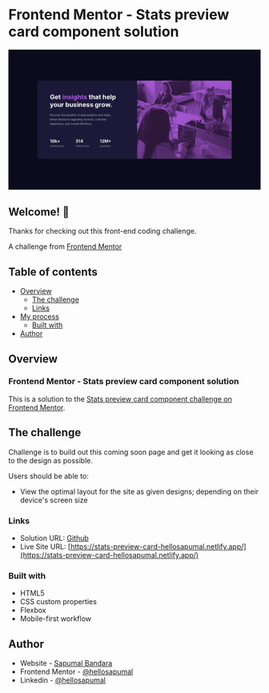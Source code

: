 # Frontend Mentor - Stats preview card component solution


![Design preview for the Stats preview card component solution coding challenge](./design/desktop-design.jpg)

## Welcome! 👋

Thanks for checking out this front-end coding challenge.

A challenge from [Frontend Mentor](https://www.frontendmentor.io)

## Table of contents

- [Overview](#overview)
  - [The challenge](#the-challenge)
  - [Links](#links)
- [My process](#my-process)
  - [Built with](#built-with)
- [Author](#author)


## Overview

### Frontend Mentor - Stats preview card component solution

This is a solution to the [Stats preview card component challenge on Frontend Mentor](https://www.frontendmentor.io/challenges/stats-preview-card-component-8JqbgoU62).

## The challenge

Challenge is to build out this coming soon page and get it looking as close to the design as possible.

Users should be able to:

- View the optimal layout for the site as given designs; depending on their device's screen size


### Links

- Solution URL: [Github](https://github.com/hellosapumal/stats-preview-card-component.git)
- Live Site URL: [https://stats-preview-card-hellosapumal.netlify.app/](https://stats-preview-card-hellosapumal.netlify.app/)

### Built with

- HTML5
- CSS custom properties
- Flexbox
- Mobile-first workflow



## Author

- Website - [Sapumal Bandara](https://hellosapumal.netlify.app/)
- Frontend Mentor - [@hellosapumal](https://www.frontendmentor.io/profile/hellosapumal)
- Linkedin - [@hellosapumal](https://www.linkedin.com/in/hellosapumal/)
